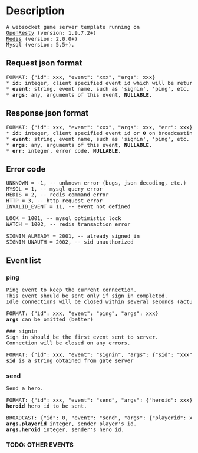 # Description
<pre>
A websocket game server template running on
<a href="http://openresty.org" target="_blank">OpenResty</a> (version: 1.9.7.2+)
<a href="http://redis.io" target="_blank">Redis</a> (version: 2.0.0+)
Mysql (version: 5.5+).
</pre>

## Request json format
<pre>
FORMAT: {"id": xxx, "event": "xxx", "args": xxx}
* <b>id</b>: integer, client specified event id which will be returned unchanged.
* <b>event</b>: string, event name, such as 'signin', 'ping', etc.
* <b>args</b>: any, arguments of this event, <b>NULLABLE</b>.
</pre>

## Response json format
<pre>
FORMAT: {"id": xxx, "event": "xxx", "args": xxx, "err": xxx}
* <b>id</b>: integer, client specified event id or <b>0</b> on broadcasting.
* <b>event</b>: string, event name, such as 'signin', 'ping', etc.
* <b>args</b>: any, arguments of this event, <b>NULLABLE</b>.
* <b>err</b>: integer, error code, <b>NULLABLE</b>.
</pre>

## Error code
<pre>
UNKNOWN = -1, -- unknown error (bugs, json decoding, etc.)
MYSQL = 1, -- mysql query error
REDIS = 2, -- redis command error
HTTP = 3, -- http request error
INVALID_EVENT = 11, -- event not defined

LOCK = 1001, -- mysql optimistic lock
WATCH = 1002, -- redis transaction error

SIGNIN_ALREADY = 2001, -- already signed in
SIGNIN_UNAUTH = 2002, -- sid unauthorized
</pre>

## Event list

### ping
<pre>
Ping event to keep the current connection.
This event should be sent only if sign in completed.
Idle connections will be closed within several seconds (actually 5 times of read timeout).

FORMAT: {"id": xxx, "event": "ping", "args": xxx}
<b>args</b> can be omitted (better)

### signin
Sign in should be the first event sent to server.
Connection will be closed on any errors.

FORMAT: {"id": xxx, "event": "signin", "args": {"sid": "xxx"}}
<b>sid</b> is a string obtained from gate server
</pre>

### send
<pre>
Send a hero.

FORMAT: {"id": xxx, "event": "send", "args": {"heroid": xxx}}
<b>heroid</b> hero id to be sent.

BROADCAST: {"id": 0, "event": "send", "args": {"playerid": xxx, "heroid": xxx}
<b>args.playerid</b> integer, sender player's id.
<b>args.heroid</b> integer, sender's hero id.
</pre>
### TODO: OTHER EVENTS